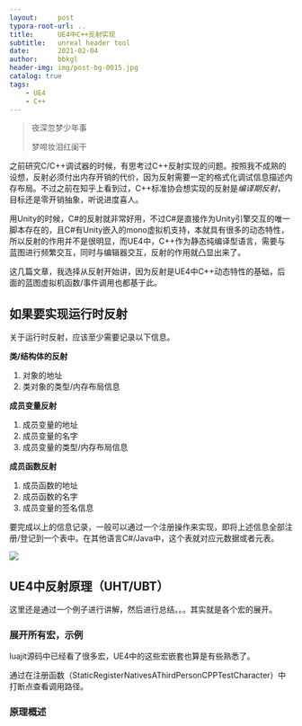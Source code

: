 ```yaml
---
layout:     post
typora-root-url: ..
title:      UE4中C++反射实现
subtitle:   unreal header tool
date:       2021-02-04
author:     bbkgl
header-img: img/post-bg-0015.jpg
catalog: true
tags:
    - UE4
    - C++
---
```


> 夜深忽梦少年事
>
> 梦啼妆泪红阑干

之前研究C/C++调试器的时候，有思考过C++反射实现的问题。按照我不成熟的设想，反射必须付出内存开销的代价，因为反射需要一定的格式化调试信息描述内存布局。不过之前在知乎上看到过，C++标准协会想实现的反射是*编译期反射*，目标还是零开销抽象，听说进度喜人。

用Unity的时候，C#的反射就非常好用，不过C#是直接作为Unity引擎交互的唯一脚本存在的，且C#有Unity嵌入的mono虚拟机支持，本就具有很多的动态特性，所以反射的作用并不是很明显，而UE4中，C++作为静态纯编译型语言，需要与蓝图进行频繁交互，同时与编辑器交互，反射的作用就凸显出来了。

这几篇文章，我选择从反射开始讲，因为反射是UE4中C++动态特性的基础，后面的蓝图虚拟机函数/事件调用也都基于此。

## 如果要实现运行时反射

关于运行时反射，应该至少需要记录以下信息。

**类/结构体的反射**

1. 对象的地址
2. 类对象的类型/内存布局信息

**成员变量反射**

1. 成员变量的地址
2. 成员变量的名字
3. 成员变量的类型/内存布局信息

**成员函数反射**

1. 成员函数的地址
2. 成员函数的名字
3. 成员变量的签名信息

要完成以上的信息记录，一般可以通过一个注册操作来实现，即将上述信息全部注册/登记到一个表中。在其他语言C#/Java中，这个表就对应元数据或者元表。

![](https://img-blog.csdn.net/20141227213922179)



## UE4中反射原理（UHT/UBT）

这里还是通过一个例子进行讲解，然后进行总结。。。其实就是各个宏的展开。

### 展开所有宏，示例

luajit源码中已经看了很多宏，UE4中的这些宏嵌套也算是有些熟悉了。

 通过在注册函数（StaticRegisterNativesAThirdPersonCPPTestCharacter）中打断点查看调用路径。

### 原理概述

